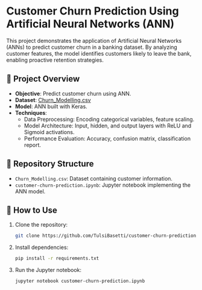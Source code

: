 # Customer Churn Prediction Using Artificial Neural Networks (ANN)

This project demonstrates the application of Artificial Neural Networks (ANNs) to predict customer churn in a banking dataset. By analyzing customer features, the model identifies customers likely to leave the bank, enabling proactive retention strategies.

## 🧠 Project Overview

- **Objective**: Predict customer churn using ANN.
- **Dataset**: [Churn_Modelling.csv](https://github.com/TulsiBasetti/customer-churn-prediction-using-ANN/blob/main/Churn_Modelling.csv)
- **Model**: ANN built with Keras.
- **Techniques**:
  - Data Preprocessing: Encoding categorical variables, feature scaling.
  - Model Architecture: Input, hidden, and output layers with ReLU and Sigmoid activations.
  - Performance Evaluation: Accuracy, confusion matrix, classification report.

## 📁 Repository Structure

- `Churn_Modelling.csv`: Dataset containing customer information.
- `customer-churn-prediction.ipynb`: Jupyter notebook implementing the ANN model.

## 🚀 How to Use

1. Clone the repository:

   ```bash
   git clone https://github.com/TulsiBasetti/customer-churn-prediction-using-ANN.git
2. Install dependencies:

   ```bash
   pip install -r requirements.txt

3. Run the Jupyter notebook:

   ```bash
   jupyter notebook customer-churn-prediction.ipynb
   

